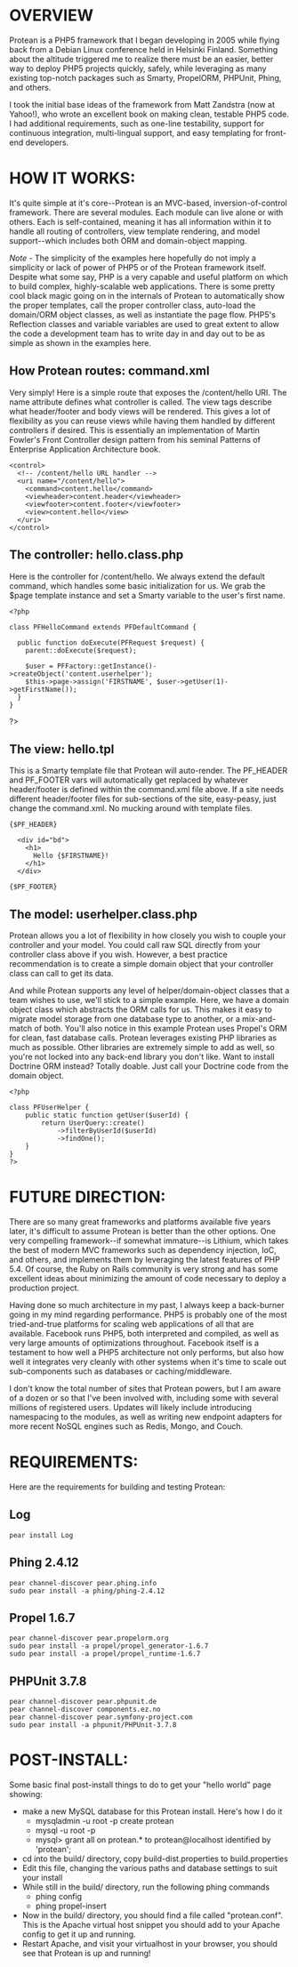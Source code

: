 OVERVIEW
=========
Protean is a PHP5 framework that I began developing in 2005 while flying back from a Debian Linux conference held in Helsinki Finland.  Something about the altitude triggered me to realize there must be an easier, better way to deploy PHP5 projects quickly, safely, while leveraging as many existing top-notch packages such as Smarty, PropelORM, PHPUnit, Phing, and others.

I took the initial base ideas of the framework from Matt Zandstra (now at Yahoo!), who wrote an excellent book on making clean, testable PHP5 code.  I had additional requirements, such as one-line testability, support for continuous integration, multi-lingual support, and easy templating for front-end developers.


HOW IT WORKS:
============
It's quite simple at it's core--Protean is an MVC-based, inversion-of-control framework.  There are several modules. Each module can live alone or with others. Each is self-contained, meaning it has all information within it to handle all routing of controllers, view template rendering, and model support--which includes both ORM and domain-object mapping.

*Note* - The simplicity of the examples here hopefully do not imply a simplicity or lack of power of PHP5 or of the Protean framework itself. Despite what some say, PHP is a very capable and useful platform on which to build complex, highly-scalable web applications.  There is some pretty cool black magic going on in the internals of Protean to automatically show the proper templates, call the proper controller class, auto-load the domain/ORM object classes, as well as instantiate the page flow.  PHP5's Reflection classes and variable variables are used to great extent to allow the code a development team has to write day in and day out to be as simple as shown in the examples here.

How Protean routes: command.xml
-------------------------------
Very simply!  Here is a simple route that exposes the /content/hello URI.  The <command> name attribute defines what controller is called.  The view tags describe what header/footer and body views will be rendered.  This gives a lot of flexibility as you can reuse views while having them handled by different controllers if desired.  This is essentially an implementation of Martin Fowler's Front Controller design pattern from his seminal Patterns of Enterprise Application Architecture book.

    <control>
      <!-- /content/hello URL handler -->
      <uri name="/content/hello">
        <command>content.hello</command>
        <viewheader>content.header</viewheader>
        <viewfooter>content.footer</viewfooter>
        <view>content.hello</view>
      </uri>
    </control>

The controller: hello.class.php
-------------------------------
Here is the controller for /content/hello.  We always extend the default command, which handles some basic initialization for us.  We grab the $page template instance and set a Smarty variable to the user's first name.

    <?php

    class PFHelloCommand extends PFDefaultCommand {

      public function doExecute(PFRequest $request) {
        parent::doExecute($request);

        $user = PFFactory::getInstance()->createObject('content.userhelper');
        $this->page->assign('FIRSTNAME', $user->getUser(1)->getFirstName());
      }
    }
  ?>

The view: hello.tpl
-------------------
This is a Smarty template file that Protean will auto-render.  The PF_HEADER and PF_FOOTER vars will automatically get replaced by whatever header/footer is defined within the command.xml file above.  If a site needs different header/footer files for sub-sections of the site, easy-peasy, just change the command.xml.  No mucking around with template files.

    {$PF_HEADER}

      <div id="bd">
        <h1>
          Hello {$FIRSTNAME}!
        </h1>
      </div>

    {$PF_FOOTER}

The model: userhelper.class.php
--------------------------------
Protean allows you a lot of flexibility in how closely you wish to couple your controller and your model.  You could call raw SQL directly from your controller class above if you wish.  However, a best practice recommendation is to create a simple domain object that your controller class can call to get its data.

And while Protean supports any level of helper/domain-object classes that a team wishes to use, we'll stick to a simple example.  Here, we have a domain object class which abstracts the ORM calls for us.  This makes it easy to migrate  model storage from one database type to another, or a mix-and-match of both.  You'll also notice in this example Protean uses Propel's ORM for clean, fast database calls.  Protean leverages existing PHP libraries as much as possible.  Other libraries are extremely simple to add as well, so you're not locked into any back-end library you don't like.  Want to install Doctrine ORM instead?  Totally doable.  Just call your Doctrine code from the domain object.

  	<?php

  	class PFUserHelper { 
  		public static function getUser($userId) {
  			return UserQuery::create()
  				->filterByUserId($userId)
  				->findOne();
  		}
  	}
  	?>


FUTURE DIRECTION:
================
There are so many great frameworks and platforms available five years later, it's difficult to assume Protean is better than the other options.  One very compelling framework--if somewhat immature--is Lithium, which takes the best of modern MVC frameworks such as dependency injection, IoC, and others, and implements them by leveraging the latest features of PHP 5.4.  Of course, the Ruby on Rails community is very strong and has some excellent ideas about minimizing the amount of code necessary to deploy a production project.

Having done so much architecture in my past, I always keep a back-burner going in my mind regarding performance.  PHP5 is probably one of the most tried-and-true platforms for scaling web applications of all that are available.  Facebook runs PHP5, both interpreted and compiled, as well as very large amounts of optimizations throughout.  Facebook itself is a testament to how well a PHP5 architecture not only performs, but also how well it integrates very cleanly with other systems when it's time to scale out sub-components such as databases or caching/middleware.

I don't know the total number of sites that Protean powers, but I am aware of a dozen or so that I've been involved with, including some with several millions of registered users.  Updates will likely include introducing namespacing to the modules, as well as writing new endpoint adapters for more recent NoSQL engines such as Redis, Mongo, and Couch.


REQUIREMENTS:
=============
Here are the requirements for building and testing Protean:

Log
-------------------

    pear install Log

Phing 2.4.12
-------------------

    pear channel-discover pear.phing.info
    sudo pear install -a phing/phing-2.4.12

Propel 1.6.7
-------------------

    pear channel-discover pear.propelorm.org
    sudo pear install -a propel/propel_generator-1.6.7
    sudo pear install -a propel/propel_runtime-1.6.7

PHPUnit 3.7.8
-------------------

    pear channel-discover pear.phpunit.de
    pear channel-discover components.ez.no
    pear channel-discover pear.symfony-project.com
    sudo pear install -a phpunit/PHPUnit-3.7.8
	
POST-INSTALL:
=============
Some basic final post-install things to do to get your "hello world" page showing:

- make a new MySQL database for this Protean install.  Here's how I do it
	- mysqladmin -u root -p create protean
	- mysql -u root -p
	- mysql> grant all on protean.* to protean@localhost identified by 'protean';
- cd into the build/ directory, copy build-dist.properties to build.properties
- Edit this file, changing the various paths and database settings to suit your install
- While still in the build/ directory, run the following phing commands
	- phing config
 	- phing propel-insert
- Now in the build/ directory, you should find a file called "protean.conf". This is the Apache virtual host snippet you should add to your Apache config to get it up and running.
- Restart Apache, and visit your virtualhost in your browser, you should see that Protean is up and running!
